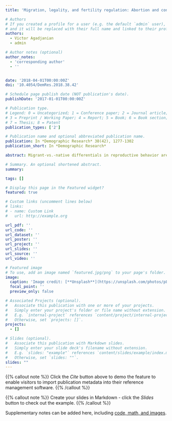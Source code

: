 ```yaml
---
title: 'Migration, legality, and fertility regulation: Abortion and contraception among migrants and natives in Russia'

# Authors
# If you created a profile for a user (e.g. the default `admin` user), write the username (folder name) here
# and it will be replaced with their full name and linked to their profile.
authors:
  - Victor Agadjanian
  - admin

# Author notes (optional)
author_notes:
  - 'corresponding author'
  - ''


date: '2018-04-01T00:00:00Z'
doi: '10.4054/DemRes.2018.38.42'

# Schedule page publish date (NOT publication's date).
publishDate: '2017-01-01T00:00:00Z'

# Publication type.
# Legend: 0 = Uncategorized; 1 = Conference paper; 2 = Journal article;
# 3 = Preprint / Working Paper; 4 = Report; 5 = Book; 6 = Book section;
# 7 = Thesis; 8 = Patent
publication_types: ['2']

# Publication name and optional abbreviated publication name.
publication: In *Demographic Research* 38(42), 1277-1302
publication_short: In *Demographic Research*

abstract: Migrant-vs.-native differentials in reproductive behavior are typically examined through the prism of socioeconomic and cultural constraints that characterize the migration process and experiences. However, the literature seldom factors in migrant legal status because necessary data is rarely available. The study seeks to fill this important gap by looking at variations in induced abortion and contraceptive use not only between migrants and nonmigrants but also among migrants of different legal statuses in the Russian Federation. We use unique survey data collected in urban Russia from Central Asian working migrant women of different legal statuses – regularized vs. irregular – as well as their native counterparts. Binomial and multinomial logistic regressions are fitted to model abortion experience and current contraceptive use and method choice. The results point to higher overall use of abortion among natives, but also to significant differences between migrants with regularized and irregular legal statuses. With respect to contraception, while no variation in overall use between migrants and natives or between migrants of different legal statuses is detected, instructive migrant-vs.-native differences in method choice emerge. The findings underscore the importance of migrants’ legal status, along with their other characteristics, for a better understanding of their reproductive behavior and for more effective corresponding policies. The study offers pioneering insights into the intersection of migration, legality, and fertility in contemporary Russia and contributes to the cross-national scholarship on migration and reproductive behavior and health.

# Summary. An optional shortened abstract.
summary: 

tags: []

# Display this page in the Featured widget?
featured: true

# Custom links (uncomment lines below)
# links:
# - name: Custom Link
#   url: http://example.org

url_pdf: ''
url_code: ''
url_dataset: ''
url_poster: ''
url_project: ''
url_slides: ''
url_source: ''
url_video: ''

# Featured image
# To use, add an image named `featured.jpg/png` to your page's folder.
image:
  caption: 'Image credit: [**Unsplash**](https://unsplash.com/photos/pLCdAaMFLTE)'
  focal_point: ''
  preview_only: false

# Associated Projects (optional).
#   Associate this publication with one or more of your projects.
#   Simply enter your project's folder or file name without extension.
#   E.g. `internal-project` references `content/project/internal-project/index.md`.
#   Otherwise, set `projects: []`.
projects:
  - []

# Slides (optional).
#   Associate this publication with Markdown slides.
#   Simply enter your slide deck's filename without extension.
#   E.g. `slides: "example"` references `content/slides/example/index.md`.
#   Otherwise, set `slides: ""`.
slides: ""
---
```


{{% callout note %}}
Click the _Cite_ button above to demo the feature to enable visitors to import publication metadata into their reference management software.
{{% /callout %}}

{{% callout note %}}
Create your slides in Markdown - click the _Slides_ button to check out the example.
{{% /callout %}}

Supplementary notes can be added here, including [code, math, and images](https://wowchemy.com/docs/writing-markdown-latex/).

